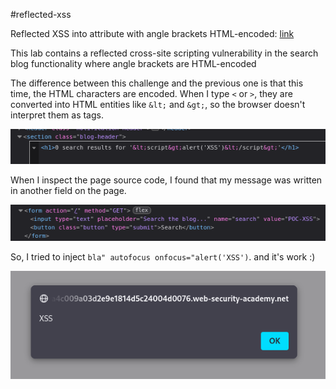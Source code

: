 #reflected-xss

Reflected XSS into attribute with angle brackets HTML-encoded: [link](https://portswigger.net/web-security/cross-site-scripting/contexts/lab-attribute-angle-brackets-html-encoded)

This lab contains a reflected cross-site scripting vulnerability in the search blog functionality where angle brackets are HTML-encoded

The difference between this challenge and the previous one is that this time, the HTML characters are encoded. When I type `<` or `>`, they are converted into HTML entities like `&lt;` and `&gt;`, so the browser doesn't interpret them as tags.

<img src="IMG/S4.png">

When I inspect the page source code, I found that my message was written in another field on the page.

<img src="IMG/S5.png">

So, I tried to inject `bla" autofocus onfocus="alert('XSS')`.
and it's work :)

<img src="IMG/S3.png">
